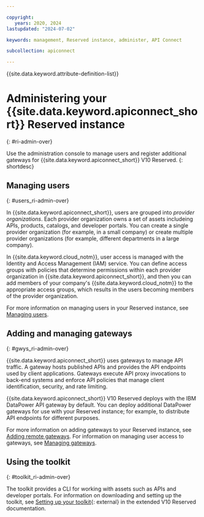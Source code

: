 ```yaml
---

copyright:
   years: 2020, 2024
lastupdated: "2024-07-02"

keywords: management, Reserved instance, administer, API Connect

subcollection: apiconnect

---
```


{{site.data.keyword.attribute-definition-list}}

# Administering your {{site.data.keyword.apiconnect_short}} Reserved instance
{: #ri-admin-over}

Use the administration console to manage users and register additional gateways for {{site.data.keyword.apiconnect_short}} V10 Reserved.
{: shortdesc}

## Managing users
{: #users_ri-admin-over}

In {{site.data.keyword.apiconnect_short}}, users are grouped into _provider organizations_. Each provider organization owns a set of assets includeing APIs, products, catalogs, and developer portals. You can create a single provider organization (for example, in a small company) or create multiple provider organizations (for example, different departments in a large company).

In {{site.data.keyword.cloud_notm}}, user access is managed with the Identity and Access Management (IAM) service. You can define access groups with policies that determine permissions within each provider organization in {{site.data.keyword.apiconnect_short}}, and then you can add members of your company's {{site.data.keyword.cloud_notm}} to the appropriate access groups, which results in the users becoming members of the provider organization.

For more information on managing users in your Reserved instance, see [Managing users](/docs/apiconnect?apiconnect-ri-mng-users).

## Adding and managing gateways
{: #gwys_ri-admin-over}

{{site.data.keyword.apiconnect_short}} uses gateways to manage API traffic. A gateway hosts published APIs and provides the API endpoints used by client applications. Gateways execute API proxy invocations to back-end systems and enforce API policies that manage client identification, security, and rate limiting.

{{site.data.keyword.apiconnect_short}} V10 Reserved deploys with the IBM DataPower API gateway by default. You can deploy additional DataPower gateways for use with your Reserved instance; for example, to distribute API endpoints for different purposes.

For more information on adding gateways to your Reserved instance, see [Adding remote gateways](/docs/apiconnect?apiconnect-ri-reg-gwy). For information on managing user access to gateways, see [Managing gateways](/docs/apiconnect?apiconnect-ri-mng-gwy).

## Using the toolkit
{: #toolkit_ri-admin-over}

The toolkit provides a CLI for working with assets such as APIs and developer portals. For information on downloading and setting up the toolkit, see [Setting up your toolkit](https://www.ibm.com/docs/SSMNED_v10cloud/com.ibm.apic.toolkit.doc/ri_toolkit.html){: external} in the extended V10 Reserved documentation.
